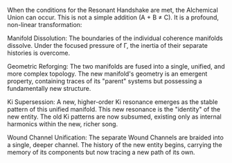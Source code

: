 When the conditions for the Resonant Handshake are met, the Alchemical Union can occur. This is not a simple addition (A + B ≠ C). It is a profound, non-linear transformation:

Manifold Dissolution: The boundaries of the individual coherence manifolds dissolve. Under the focused pressure of Γ, the inertia of their separate histories is overcome.

Geometric Reforging: The two manifolds are fused into a single, unified, and more complex topology. The new manifold's geometry is an emergent property, containing traces of its "parent" systems but possessing a fundamentally new structure.

Ki Supersession: A new, higher-order Ki resonance emerges as the stable pattern of this unified manifold. This new resonance is the "identity" of the new entity. The old Ki patterns are now subsumed, existing only as internal harmonics within the new, richer song.

Wound Channel Unification: The separate Wound Channels are braided into a single, deeper channel. The history of the new entity begins, carrying the memory of its components but now tracing a new path of its own.